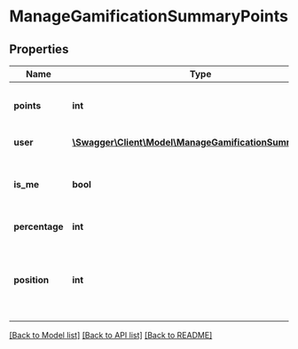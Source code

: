# ManageGamificationSummaryPoints

## Properties
Name | Type | Description | Notes
------------ | ------------- | ------------- | -------------
**points** | **int** | Number of points for this position (e.g. 2130) | 
**user** | [**\Swagger\Client\Model\ManageGamificationSummaryUser**](ManageGamificationSummaryUser.md) | The user attributes | 
**is_me** | **bool** | Whether the current position if that of the logged in user | 
**percentage** | **int** | Percentage value | 
**position** | **int** | The numeric rank of the current user(e.g. &amp;quot;6&amp;quot;, &amp;quot;7&amp;quot;, &amp;quot;8&amp;quot;) | 

[[Back to Model list]](../README.md#documentation-for-models) [[Back to API list]](../README.md#documentation-for-api-endpoints) [[Back to README]](../README.md)



